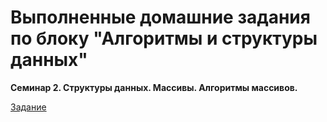 # Выполненные домашние задания по блоку "Алгоритмы и структуры данных"

**Семинар 2. Структуры данных. Массивы. Алгоритмы массивов.**

[Задание](Seminar2/HeapSort.java)  
